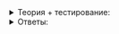 <details>
<summary>Теория + тестирование:</summary>

# Бинарный поиск

В прошлом уроке вы освоили алгоритмы поиска в неотсортированном векторе, а в этом займётесь отсортированным вектором. Вектор и строка в данном случае эквивалентны.

Рассмотрим алгоритм, позволяющий проверить существование элемента в отсортированном векторе. В математике такой алгоритм называется двоичным или бинарным поиском. Предположим, перед нами отсортированный вектор чисел:

```
1 2 4 4 6 7 8 8 8 9 11

```

Попытаемся найти в этом векторе число девять:

-   Найдём средний элемент. Здесь это семь.
    
-   7 != 9, но при этом 7 < 9, а вектор отсортирован. Значит все элементы слева от семи нам не подходят, ведь они меньше семи, и девятки там точно нет:
    
    ```
    1 2 4 4 6 7 8 8 8 9 11
    
    ```
    
-   Найдём средний элемент части, расположенной справа от семёрки. Это последняя восьмёрка:
    
    ```
    8 8 8 9 11
    
    ```
    
-   8 != 9 и 8 < 9. Снова отбросим правую часть и продолжим поиск.
    
-   Найдём середину в оставшейся части. Там всего два элемента. В качестве середины можно взять элемент справа или слева.
    
-   Возьмём элемент слева и поймём: это именно то, что мы искали:
    
    ```
    9 11
    
    ```
    

Такой метод реализован в функции  [`binary_search`](https://ru.cppreference.com/w/cpp/algorithm/binary_search):

```cpp
template< class ForwardIt, class T >
bool binary_search( ForwardIt first, ForwardIt last, const T& value );

```

Функция  `binary_search`  принимает итераторы на начало и конец диапазона поиска, а также значение, которое мы ищем. После своей работы функция возвращает  `true`, если элемент найден и  `false`, если он отсутствует.

----------

Зная, как работает бинарный поиск, подумайте и ответьте на вопрос. Сколько примерно итераций нужно, чтобы найти элемент в отсортированном векторе из одного миллиона элементов?

-   Одной-двух итераций достаточно. Искать в отсортированном векторе — это легко и быстро!
    
-   Несколько десятков. Ведь каждый раз мы будем отсекать половину, где элемента точно нет.
    
-   Несколько тысяч. Бинарный поиск дает выигрыш примерно в 100 раз по сравнению с простым перебором.
    
-   Точно миллион. Не переберём весь вектор — не узнаем.Добавим новый пункт в сводную таблицу:
    

### Методы поиска

|**Что и как хотим найти? / Где ищем?**|**Неотсортированный вектор**|**Отсортированный вектор**|**Множество или словарь**|
|--|--|--|--|
|Проверка существования|Функция  `find`|Функция  `binary_search`|
|Проверка существования и поиск первого подходящего элемента|Функция  `find`|
|Поиск первого элемента, большего или равного данному|Функция  `find_if`|
|Поиск первого элемента, большего данного|Функция  `find_if`|
|Подсчёт количества|Функция  `count`|
|Перебор по всем подходящим элементам|Функция  `find`  в цикле|

</details>

<details>
<summary>Ответы:</summary>

# Ответы на задания

Зная, как работает бинарный поиск, подумайте и ответьте на вопрос. Сколько примерно итераций нужно, чтобы найти элемент в отсортированном векторе из одного миллиона элементов?

-   **(-)**  Одной-двух итераций достаточно. Искать в отсортированном векторе — это легко и быстро!
    
    -   Не так всё просто.
-   **(+)**  Несколько десятков. Ведь каждый раз мы будем отсекать половину, где элемента точно нет.
    
    -   Верно!
-   **(-)**  Несколько тысяч. Бинарный поиск дает выигрыш примерно в 100 раз по сравнению с простым перебором.
    
    -   Не так всё сложно.
-   **(-)**  Точно миллион. Не переберём весь вектор — не узнаем.
    
    -   Бинарный поиск работает иначе.

</details>
